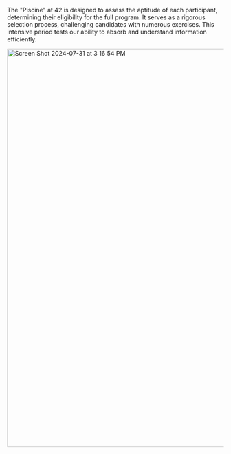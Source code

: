 The "Piscine" at 42 is designed to assess the aptitude of each participant, determining their eligibility for the full program. It serves as a rigorous selection process, challenging candidates with numerous exercises. This intensive period tests our ability to absorb and understand information efficiently.


<img width="925" alt="Screen Shot 2024-07-31 at 3 16 54 PM" src="https://github.com/user-attachments/assets/e44d3b49-b51e-46d9-a84f-3190b6c9de31">
